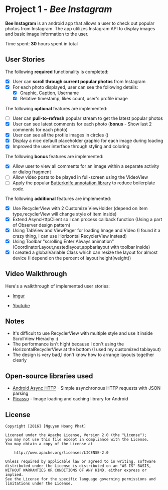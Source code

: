 # Project 1 - *Bee Instagram*

**Bee Instagram** is an android app that allows a user to check out popular photos from Instagram. The app utilizes Instagram API to display images and basic image information to the user.

Time spent: **30** hours spent in total

## User Stories

The following **required** functionality is completed:

* [X] User can **scroll through current popular photos** from Instagram
* [X] For each photo displayed, user can see the following details:
  * [X] Graphic, Caption, Username
  * [X] Relative timestamp, likes count, user's profile image

The following **optional** features are implemented:

* [ ] User can **pull-to-refresh** popular stream to get the latest popular photos
* [X] User can see latest comments for each photo (**bonus** - Show last 2 comments for each photo)
* [X] User can see all the profile images in circles ()
* [X] Display a nice default placeholder graphic for each image during loading
* [X] Improved the user interface through styling and coloring

The following **bonus** features are implemented:

* [X] Allow user to view all comments for an image within a separate activity or dialog fragment
* [ ] Allow video posts to be played in full-screen using the VideoView
* [ ] Apply the popular [Butterknife annotation library](http://guides.codepath.com/android/Reducing-View-Boilerplate-with-Butterknife) to reduce boilerplate code.

The following **additional** features are implemented:

* [X] Use RecyclerView with 2 Customize ViewHolder (depend on item type,recyclerView will change style of item inside) 
* [X] Extend AsyncHttpClient so I can process callback function (Using a part of Observer design pattern)
* [X] Using TabView and ViewPager for loading Image and Video (I found it a crazy thing, I can use Horizontal RecyclerView instead)
* [X] Using Toolbar "scrolling Enter Always animation" (CoordinatorLayout,nestedlayout,appbarlayout with toolbar inside)
* [X] I created a globalVariable Class which can resize the layout for almost device (I depend on the percent of layout height(weight))

## Video Walkthrough 

Here's a walkthrough of implemented user stories:

- [Imgur](http://i.imgur.com/tKMNVFK.gifv)

- [Youtube](https://www.youtube.com/watch?v=stT61gS2s7s&feature=youtu.be)


## Notes
- It's difficult to use RecyclerView with multiple style and use it inside ScrollView Hierachy :(
- The performance isn't hight because I don't using the HorizontalRecyclerView at the bottom (I used my customized tablayout)
- The design is very bad,I don't know how to arrange layouts together clearly

## Open-source libraries used

- [Android Async HTTP](https://github.com/loopj/android-async-http) - Simple asynchronous HTTP requests with JSON parsing
- [Picasso](http://square.github.io/picasso/) - Image loading and caching library for Android

## License

    Copyright [2016] [Nguyen Hoang Phat]

    Licensed under the Apache License, Version 2.0 (the "License");
    you may not use this file except in compliance with the License.
    You may obtain a copy of the License at

        http://www.apache.org/licenses/LICENSE-2.0

    Unless required by applicable law or agreed to in writing, software
    distributed under the License is distributed on an "AS IS" BASIS,
    WITHOUT WARRANTIES OR CONDITIONS OF ANY KIND, either express or implied.
    See the License for the specific language governing permissions and
    limitations under the License.

